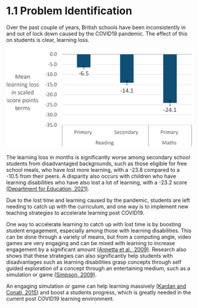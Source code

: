 # 1.1 Problem Identification

Over the past couple of years, British schools have been inconsistently in and out of lock down caused by the COVID19 pandemic. The effect of this on students is clear, learning loss.

![Estimated mean learning loss by summer term, in scaled score points, in reading (primary and secondary schools) and mathematics (primary schools only) (Department for Education, 2021)](<../.gitbook/assets/image (1).png>)

The learning loss in months is significantly worse among secondary school students from disadvantaged backgrounds, such as those eligible for free school meals, who have lost more learning, with a -23.8 compared to a -10.5 from their peers. A disparity also occurs with children who have learning disabilities who have also lost a lot of learning, with a -23.2 score [(Department for Education, 2021)](../analysis/references.md).

Due to the lost time and learning caused by the pandemic, students are left needing to catch up with the curriculum, and one way is to implement new teaching strategies to accelerate learning post COVID19.

One way to accelerate learning to catch up with lost time is by boosting student engagement, especially among those with learning disabilities. This can be done through a variety of means, but from a computing angle, video games are very engaging and can be mixed with learning to increase engagement by a significant amount [(Annetta et al., 2009)](../analysis/references.md). Research also shows that these strategies can also significantly help students with disadvantages such as learning disabilities grasp concepts through self guided exploration of a concept through an entertaining medium, such as a simulation or game [(Simpson, 2009)](../analysis/references.md).

An engaging simulation or game can help learning massively [(Kardan and Conati, 2015)](../analysis/references.md) and boost a students progress, which is greatly needed in the current post COVID19 learning environment.
